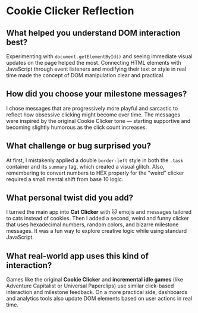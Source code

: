 # Cookie Clicker Reflection

## What helped you understand DOM interaction best?

Experimenting with `document.getElementById()` and seeing immediate visual updates on the page helped the most. Connecting HTML elements with JavaScript through event listeners and modifying their text or style in real time made the concept of DOM manipulation clear and practical.

## How did you choose your milestone messages?

I chose messages that are progressively more playful and sarcastic to reflect how obsessive clicking might become over time. The messages were inspired by the original Cookie Clicker tone — starting supportive and becoming slightly humorous as the click count increases.

## What challenge or bug surprised you?

At first, I mistakenly applied a double `border-left` style in both the `.task` container and its `summary` tag, which created a visual glitch. Also, remembering to convert numbers to HEX properly for the "weird" clicker required a small mental shift from base 10 logic.

## What personal twist did you add?

I turned the main app into **Cat Clicker** with 🐱 emojis and messages tailored to cats instead of cookies. Then I added a second, weird and funny clicker that uses hexadecimal numbers, random colors, and bizarre milestone messages. It was a fun way to explore creative logic while using standard JavaScript.

## What real-world app uses this kind of interaction?

Games like the original **Cookie Clicker** and **incremental idle games** (like Adventure Capitalist or Universal Paperclips) use similar click-based interaction and milestone feedback. On a more practical side, dashboards and analytics tools also update DOM elements based on user actions in real time.
